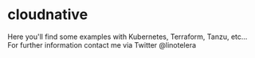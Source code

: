 # cloudnative
Here you'll find some examples with Kubernetes, Terraform, Tanzu, etc...
For further information contact me via Twitter @linotelera

